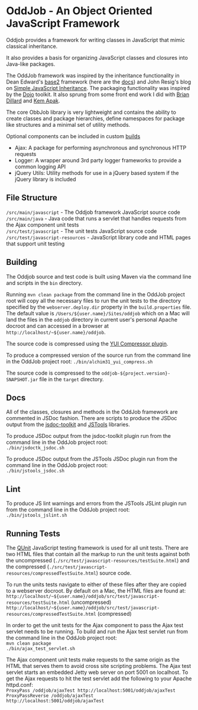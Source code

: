 OddJob - An Object Oriented JavaScript Framework
================================

Oddjob provides a framework for writing classes in JavaScript that mimic classical inheritance.

It also provides a basis for organizing JavaScript classes and closures into Java-like packages.

The OddJob framework was inspired by the inheritance functionality in Dean Edward's [base2](https://code.google.com/p/base2) framework (here are the [docs](http://base2.googlecode.com/svn/version/1.0.2/doc/base2.html#/doc/!base2.Base)) and John Resig's blog on [Simple JavaScript Inheritance](http://ejohn.org/blog/simple-javascript-inheritance).  The packaging functionality was inspired by the [Dojo](http://dojotoolkit.org) toolkit. It also sprung from some front end work I did with [Brian Dillard](http://www.briandillard.com) and [Kem Apak](http://www.linkedin.com/in/kemapak).

The core ObbJob library is very lightweight and contains the ability to create classes and package hierarchies, define namespaces for package like structures and a minimal set of utility methods.

Optional components can be included in custom [builds](http://oddjob.interzonedev.com)
+ Ajax: A package for performing asynchronous and synchronous HTTP requests
+ Logger: A wrapper around 3rd party logger frameworks to provide a common logging API
+ jQuery Utils: Utility methods for use in a jQuery based system if the jQuery library is included

File Structure
--------------

`/src/main/javascript` - The Oddjob framework JavaScript source code  
`/src/main/java` - Java code that runs a servlet that handles requests from the Ajax component unit tests  
`/src/test/javascript` - The unit tests JavaScript source code  
`/src/test/javascript-resources` - JavaScript library code and HTML pages that support unit testing  

Building
--------

The Oddjob source and test code is built using Maven via the command line and scripts in the `bin` directory.

Running `mvn clean package` from the command line in the OddJob project root will copy all the necessary files to run the unit tests to the directory specified by the `webserver.deploy.dir` property in the `build.properties` file.  The default value is `/Users/${user.name}/Sites/oddjob` which on a Mac will land the files in the `oddjob` directory in current user's personal Apache docroot and can accessed in a browser at `http://localhost/~${user.name}/oddjob`.

The source code is compressed using the [YUI Compressor plugin](https://github.com/davidB/yuicompressor-maven-plugin).

To produce a compressed version of the source run from the command line in the OddJob project root:
`./bin/alchim31_yui_compress.sh`

The source code is compressed to the `oddjob-${project.version}-SNAPSHOT.jar` file in the `target` directory.

Docs
----

All of the classes, closures and methods in the OddJob framework are commented in JSDoc fashion.  There are scripts to produce the JSDoc output from the [jsdoc-toolkit](http://code.google.com/p/jsdoctk-plugin) and [JSTools](http://www.dev.abiss.gr/mvn-jstools/) libraries.

To produce JSDoc output from the jsdoc-toolkit plugin run from the command line in the OddJob project root:  
`./bin/jsdoctk_jsdoc.sh`

To produce JSDoc output from the JSTools JSDoc plugin run from the command line in the OddJob project root:  
`./bin/jstools_jsdoc.sh`

Lint
----

To produce JS lint warnings and errors from the JSTools JSLint plugin run from the command line in the OddJob project root:  
`./bin/jstools_jslint.sh`

Running Tests
-------------

The [QUnit](http://qunitjs.com) JavaScript testing framework is used for all unit tests.  There are two HTML files that contain all the markup to run the unit tests against both the uncompressed (`./src/test/javascript-resources/testSuite.html`) and the compressed (`./src/test/javascript-resources/compressedTestSuite.html`) source code.

To run the units tests navigate to either of these files after they are copied to a webserver docroot.  By default on a Mac, the HTML files are found at:  
`http://localhost/~${user.name}/oddjob/src/test/javascript-resources/testSuite.html` (uncompressed)  
`http://localhost/~${user.name}/oddjob/src/test/javascript-resources/compressedTestSuite.html` (compressed)

In order to get the unit tests for the Ajax component to pass the Ajax test servlet needs to be running.  To build and run the Ajax test servlet run from the command line in the OddJob project root:  
`mvn clean package`  
`./bin/ajax_test_servlet.sh`

The Ajax component unit tests make requests to the same origin as the HTML that serves them to avoid cross site scripting problems.  The Ajax test servlet starts an embedded Jetty web server on port 5001 on localhost.  To get the Ajax requests to hit the test servlet add the following to your Apache httpd.conf:  
`ProxyPass /oddjob/ajaxTest http://localhost:5001/oddjob/ajaxTest`  
`ProxyPassReverse /oddjob/ajaxTest http://localhost:5001/oddjob/ajaxTest`
